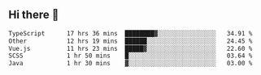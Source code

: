 ## Hi there 👋

<!--START_SECTION:waka-->

```txt
TypeScript      17 hrs 36 mins  ████████▓░░░░░░░░░░░░░░░░   34.91 %
Other           12 hrs 19 mins  ██████░░░░░░░░░░░░░░░░░░░   24.45 %
Vue.js          11 hrs 23 mins  █████▓░░░░░░░░░░░░░░░░░░░   22.60 %
SCSS            1 hr 50 mins    █░░░░░░░░░░░░░░░░░░░░░░░░   03.64 %
Java            1 hr 30 mins    ▓░░░░░░░░░░░░░░░░░░░░░░░░   03.00 %
```

<!--END_SECTION:waka-->

